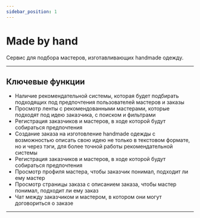 ```yaml
---
sidebar_position: 1
---
```


# Made by hand

Сервис для подбора мастеров, изготавливающих handmade одежду.

---

## Ключевые функции

- Наличие рекомендательной системы, которая будет подбирать подходящих под предпочтения пользователей мастеров и заказы
- Просмотр ленты с рекомендованными мастерами, которые подходят под идею заказчика, с поиском и фильтрами
- Регистрация заказчиков и мастеров, в ходе которой будут собираться предпочтения
- Создание заказа на изготовление handmade одежды с возможностью описать свою идею не только в текстовом формате, но и через тэги, для более точной работы рекомендательной системы
- Регистрация заказчиков и мастеров, в ходе которой будут собираться предпочтения
- Просмотр профиля мастера, чтобы заказчик понимал, подходит ли ему мастер
- Просмотр страницы заказа с описанием заказа, чтобы мастер понимал, подходит ли ему заказ
- Чат между заказчиком и мастером, в котором они могут договориться о заказе

---